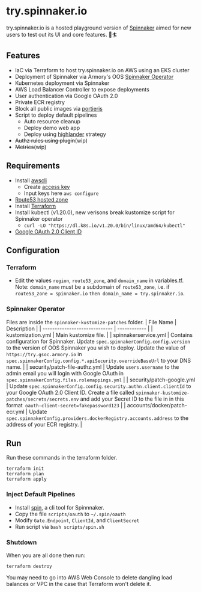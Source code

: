 # try.spinnaker.io

try.spinnaker.io is a hosted playground version of [Spinnaker][] aimed for new users to test out its UI and core features. 🌊🏄 

## Features

- IaC via Terraform to host try.spinnaker.io on AWS using an EKS cluster
- Deployment of Spinnaker via Armory's OOS [Spinnaker Operator][]
- Kubernetes deployment via Spinnaker
- AWS Load Balancer Controller to expose deployments
- User authentication via Google OAuth 2.0
- Private ECR registry
- Block all public images via [portieris][]
- Script to deploy default pipelines
  - Auto resource cleanup 
  - Deploy demo web app
  - Deploy using [highlander][] strategy 
- ~~Authz rules using plugin~~(wip)
- ~~Metrics~~(wip)

## Requirements 
- Install [awscli][]
  - Create [access key][]
  - Input keys here `aws configure` 
- [Route53 hosted zone][]
- Install [Terraform][]
- Install kubectl (v1.20.0), new verisons break kustomize script for Spinnaker operator
  - `curl -LO "https://dl.k8s.io/v1.20.0/bin/linux/amd64/kubectl"`
- [Google OAuth 2.0 Client ID][]

## Configuration
### Terraform 
- Edit the values `region`, `route53_zone`, and `domain_name` in variables.tf. Note: `domain_name` must be a subdomain of `route53_zone`, i.e. if `route53_zone = spinnaker.io` `then domain_name = try.spinnaker.io`.
### Spinnaker Operator
Files are inside the `spinnaker-kustomize-patches` folder.
| File Name                     | Description  |
| ----------------------------- | ------------ |
| kustomization.yml | Main kustomize file.  |
| spinnakerservice.yml | Contains configuration for Spinnaker. Update `spec.spinnakerConfig.config.version` to the version of OOS Spinnaker you wish to deploy. Update the value of `https://try.gsoc.armory.io` in `spec.spinnakerConfig.config.*.apiSecurity.overrideBaseUrl` to your DNS name. |
| security/patch-file-authz.yml | Update `users.username` to the admin email you will login with Google OAuth in `spec.spinnakerConfig.files.rolemappings.yml` |
| security/patch-google.yml | Update `spec.spinnakerConfig.config.security.authn.client.clientId` to your Google OAuth 2.0 Client ID. Create a file called `spinnaker-kustomize-patches/secrets/secrets.env` and add your Secret ID to the file in in this format` oauth-client-secret=fakepassword123` |
| accounts/docker/patch-ecr.yml                  | Update `spec.spinnakerConfig.providers.dockerRegistry.accounts.address` to the address of your ECR registry. |


## Run
Run these commands in the terraform folder.
```
terraform init
terraform plan
terraform apply
```
### Inject Default Pipelines
- Install [spin][], a cli tool for Spinnnaker.
- Copy the file `scripts/oauth` to `~/.spin/oauth`
- Modify `Gate.Endpoint`, `ClientId`, and `ClientSecret`
- Run script via `bash scripts/spin.sh`

### Shutdown
When you are all done then run:
```
terraform destroy
```
You may need to go into AWS Web Console to delete dangling load balances or VPC in the case that Terraform won't delete it. 

[Spinnaker]: https://spinnaker.io/
[highlander]: https://spinnaker.io/docs/guides/user/kubernetes-v2/rollout-strategies/#highlander-rollouts
[Spinnaker Operator]: https://github.com/armory/spinnaker-operator
[portieris]: https://github.com/IBM/portieris
[awscli]: https://docs.aws.amazon.com/cli/latest/userguide/install-cliv2-linux.html
[access key]: https://console.aws.amazon.com/iam/home?#/security_credentials
[Terraform]: https://learn.hashicorp.com/tutorials/terraform/install-cli
[Google OAuth 2.0 Client ID]: https://support.google.com/cloud/answer/6158849?hl=en
[Route53 hosted zone]: https://aws.amazon.com/route53/faqs/#:~:text=A%20hosted%20zone%20is%20an,domain%20name%20as%20a%20suffix
[spin]: https://spinnaker.io/docs/setup/other_config/spin/